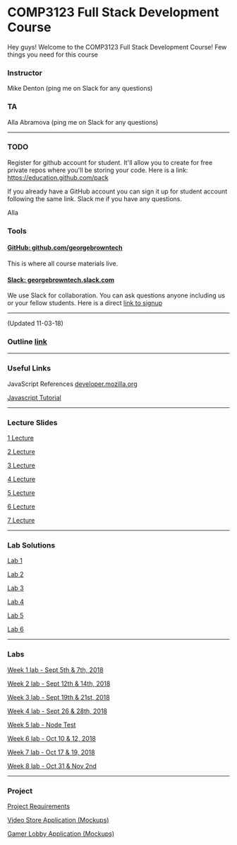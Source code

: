 # COMP3123 Full Stack Development Course

Hey guys! Welcome to the COMP3123 Full Stack Development Course! Few things you need for this course

### Instructor
Mike Denton (ping me on Slack for any questions)

### TA
Alla Abramova (ping me on Slack for any questions)

---

### TODO

Register for github account for student. It'll allow you to create for free private repos where you'll be storing your code. Here is a link: https://education.github.com/pack

If you already have a GitHub account you can sign it up for student account following the same link. Slack me if you have any questions.

Alla

### Tools

#### [GitHub: github.com/georgebrowntech](https://github.com/georgebrowntech) 

This is where all course materials live. 

#### [Slack: georgebrowntech.slack.com](https://georgebrowntech.slack.com/) 

We use Slack for collaboration. You can ask questions anyone including us or your fellow students.
Here is a direct [link to signup](https://join.slack.com/t/georgebrowntech/signup)

---
(Updated 11-03-18)
### Outline [link](https://docs.google.com/document/d/1yzMQ7pUXpwpdRlsLL3ur1H8aZ3xFUg1XhEGwucsgJzE/edit?usp=sharing)

---

### Useful Links
JavaScript References [developer.mozilla.org](https://developer.mozilla.org/en-US/docs/Web/JavaScript)

[Javascript Tutorial](https://www.w3schools.com/js/default.asp)


---

### Lecture Slides
[1 Lecture](https://drive.google.com/file/d/1d_l78O5v9tcv2vLYULRl13zSQPSPGyN9/view?usp=sharing)

[2 Lecture](https://drive.google.com/file/d/1o5hmYKzPzbIgj_nPrCDEbhAeOEs5Qobu/view?usp=sharing)

[3 Lecture](https://drive.google.com/file/d/1fxHucjUyE_crwmP7toTdSIlaXWjzzNrJ/view?usp=sharing)

[4 Lecture](https://drive.google.com/file/d/1Y1Tl3yZku4cqP3beFVJXWQMlVtvjvS3l/view?usp=sharing)

[5 Lecture](https://drive.google.com/file/d/1n5-dUfSeKT0o29ulS-Mnbs3ZvFY1mzPE/view?usp=sharing)

[6 Lecture](https://drive.google.com/file/d/19mDDVsmUpK_4uvKm653Xt75yr6SvRl_u/view?usp=sharing)

[7 Lecture](https://drive.google.com/file/d/1Ce5Q_8dujQUbiWlcq6y7VPz3y3Cartqy/view?usp=sharing)

---
### Lab Solutions
[Lab 1](https://drive.google.com/file/d/1zVSCFRg0p1-2c46_REf8y8ChRC9luJgj/view?usp=sharing)

[Lab 2](https://drive.google.com/file/d/1YQ7OfLqWxRFtdyCyZ4Mwckd_RY84zilK/view?usp=sharing)

[Lab 3](https://drive.google.com/file/d/1X4vAcLLLQk7krnpYF3EzTCKyIeLS-55F/view?usp=sharing)

[Lab 4](https://drive.google.com/file/d/1RkJSiY6mCygTadquQgf_r1cfuDrpPlYj/view?usp=sharingg)

[Lab 5](https://drive.google.com/file/d/1WBgc4zxFMKzTSYH9lpH4I6zhcCtXP7G5/view?usp=sharing)

[Lab 6](https://drive.google.com/file/d/1wRZSkNLxpNp3_ybfzlxzM0HpWzlGssFe/view?usp=sharing)


---
### Labs

[Week 1 lab - Sept 5th & 7th, 2018](https://docs.google.com/document/d/1dBcPl7z8HVNt7X-uIGdXDztmLyF-5PbQ6sJUmqhLPIo/edit?usp=sharing)

[Week 2 lab - Sept 12th & 14th, 2018](https://docs.google.com/document/d/1XwiYr7TOBRVEGJqWvupYA21iC8CpFrTE6QVpxWn-_K8/edit?usp=sharing)

[Week 3 lab - Sept 19th & 21st, 2018](https://docs.google.com/document/d/1LW8Pv15w-uyvuBWL-mNk5335KBN3n7OzcNrYijG9Vu8/edit?usp=sharing)

[Week 4 lab - Sept 26 & 28th, 2018](https://docs.google.com/document/d/1a5jpjSgw3HmL_Bb-h-gIeClRx7EIdMoQ6pXI_8Zis0s/edit?usp=sharing)

[Week 5 lab - Node Test](https://drive.google.com/file/d/1f0cxdgMDx8GOPRMjDqraRo-zFMudCPAA/view?usp=sharing)

[Week 6 lab - Oct 10 & 12, 2018](https://drive.google.com/file/d/1lvGPZch2aT4zKFjH6lBOtrbaHcQQe_uq/view?usp=sharing)

[Week 7 lab - Oct 17 & 19, 2018](https://drive.google.com/file/d/1HBgbwHGb6wlAAn8_QxmViQgOxgN1tFm3/view?usp=sharing)

[Week 8 lab - Oct 31 & Nov 2nd](https://docs.google.com/document/d/1IEbP8JMG-7NE_ecwHucYvRG4tmqN_M5to6bjuwA9Qys/edit?usp=sharing)

---
### Project

[Project Requirements](https://drive.google.com/file/d/1z8nQ8vxLv3pjtiAQ3gh5iK7QXa7SIiMF/view?usp=sharing)

[Video Store Application (Mockups)](https://drive.google.com/file/d/1b0LjkTQVOjU20nvKMAq0Ag8Af-VR3Pxd/view?usp=sharing)

[Gamer Lobby Application (Mockups)](https://drive.google.com/file/d/1flHfBOk2yIEH1vSZFerSRm8Ku_Nh5AQx/view?usp=sharing)
